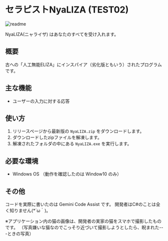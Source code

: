 # セラピストNyaLIZA (TEST02)

![readme](https://github.com/user-attachments/assets/ae86d069-37c2-4a5c-9341-c1db4cbbb3d5)

NyaLIZA(ニャライザ) はあなたのすべてを受け入れます。

## 概要

古への「人工無能ELIZA」にインスパイア（劣化版ともいう）されたプログラムです。


## 主な機能

*   ユーザーの入力に対する応答

## 使い方

1.  リリースページから最新版の `NyaLIZA.zip` をダウンロードします。
2.  ダウンロードしたzipファイルを解凍します。
3.  解凍されたフォルダの中にある `NyaLIZA.exe` を実行します。

## 必要な環境

*   Windows OS （動作を確認したのは Window10 のみ）

## その他

コードを実際に書いたのは Gemini Code Assist です。
開発者はC#のことは全く知りません(*´ω｀)。

※アプリケーション内の猫の画像は、開発者の実家の猫をスマホで撮影したものです。
（写真嫌いな猫なのでこっそり近づいて撮影しようとしたら、睨まれた---ときの写真）
